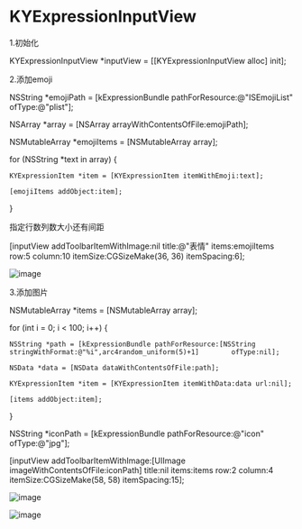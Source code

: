 # KYExpressionInputView

1.初始化

KYExpressionInputView *inputView = [[KYExpressionInputView alloc] init];

2.添加emoji

NSString *emojiPath = [kExpressionBundle pathForResource:@"ISEmojiList" ofType:@"plist"];

NSArray *array = [NSArray arrayWithContentsOfFile:emojiPath];

NSMutableArray *emojiItems = [NSMutableArray array];

for (NSString *text in array) {

    KYExpressionItem *item = [KYExpressionItem itemWithEmoji:text];
    
    [emojiItems addObject:item];
    
}

指定行数列数大小还有间距

[inputView addToolbarItemWithImage:nil title:@"表情" items:emojiItems row:5 column:10 itemSize:CGSizeMake(36, 36) itemSpacing:6];

![image](https://github.com/kirayamato1989/KYExpressionInputView/blob/master/KYExpressionInputViewDemo/KYExpressionInputViewDemo/QQ20151104-0@2x.png?raw=true)

3.添加图片

NSMutableArray *items = [NSMutableArray array];

for (int i = 0; i < 100; i++) {

    NSString *path = [kExpressionBundle pathForResource:[NSString stringWithFormat:@"%i",arc4random_uniform(5)+1]        ofType:nil];
    
    NSData *data = [NSData dataWithContentsOfFile:path];
    
    KYExpressionItem *item = [KYExpressionItem itemWithData:data url:nil];
    
    [items addObject:item];
    
}

NSString *iconPath = [kExpressionBundle pathForResource:@"icon" ofType:@"jpg"];

[inputView addToolbarItemWithImage:[UIImage imageWithContentsOfFile:iconPath] title:nil items:items row:2 column:4 itemSize:CGSizeMake(58, 58) itemSpacing:15];

![image](https://github.com/kirayamato1989/KYExpressionInputView/blob/master/KYExpressionInputViewDemo/KYExpressionInputViewDemo/QQ20151104-1@2x.png?raw=true)

![image](https://github.com/kirayamato1989/KYExpressionInputView/blob/master/KYExpressionInputViewDemo/KYExpressionInputViewDemo/QQ20151104-2@2x.png?raw=true)


